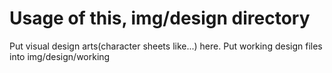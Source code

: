 # Usage of this, img/design directory
Put visual design arts(character sheets like...) here.
Put working design files into img/design/working
